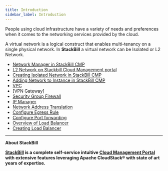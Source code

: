 ```yaml
---
title: Introduction
sidebar_label: Introduction
---
```


People using cloud infrastructure have a variety of needs and preferences when it comes to the networking services provided by the cloud. 

A virtual network is a logical construct that enables multi-tenancy on a single physical network. In **StackBill**
a virtual network can be Isolated or L2 Network.

 - [Network Manager in StackBill CMP](./basic-network#network-manager-in-stackbill-cmp)
 - [L2 Network on Stackbill Cloud Management portal](./basic-network#l2-network-on-stackbill-cloud-management-portal)
 - [Creating Isolated Network in StackBill CMP](./basic-network#creating-isolated-network-in-stackbill-cmp)
 - [Adding Network to Instance in StackBill CMP](./basic-network#adding-network-to-instance-in-stackbill-cmp)
 - [VPC](/docs/user-guide/network/basic-network#virtual-private-cloud)
 - [VPN Gateway]
 - [Security Group Firewall](./basic-network#adding-security-groups-in-stackbill-cmp)
 - [IP Manager](./basic-network#ip-manager-overview-on-stackbill-cmp)
 - [Network Address Translation](./basic-network#what-is-mean-by-network-address-translation)
 - [Configure Egress Rule](./basic-network#creating-egress-rule-on-stackbill-cmp)
 - [Configure Port forwarding](./basic-network#configure-port-forwarding)
 - [Overview of Load Balancer](./basic-network#overview-of-load-balancer-in-stackbill-cloud-management-portal)
 - [Creating Load Balancer](./basic-network#add-a-load-balancer-to-an-instance-in-stackbill-cloud-management-portal)

 -----------------------------------------------------


**About StackBill**

**[StackBill](https://www.youtube.com/watch?v=nyV8oE3dfXs) is a complete self-service intuitive [Cloud Management Portal](https://www.stackbill.com/) with extensive features leveraging Apache CloudStack® with state of art years of expertise.**
